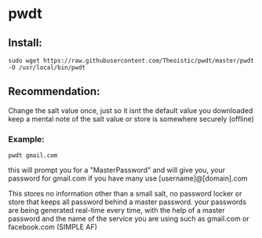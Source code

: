 # pwdt

## Install:
```sudo wget https://raw.githubusercontent.com/Theoistic/pwdt/master/pwdt -O /usr/local/bin/pwdt```

## Recommendation:
Change the salt value once, just so it isnt the default value you downloaded
keep a mental note of the salt value or store is somewhere securely (offline)

### Example:
```pwdt gmail.com```        
   
this will prompt you for a "MasterPassword" and will give you, your
password for gmail.com if you have many use [username]@[domain].com

This stores no information other than a small salt, no password locker or store that keeps all 
password behind a master password.
your passwords are being generated real-time every time, with the help of a master password
and the name of the service you are using such as gmail.com or facebook.com (SIMPLE AF)
